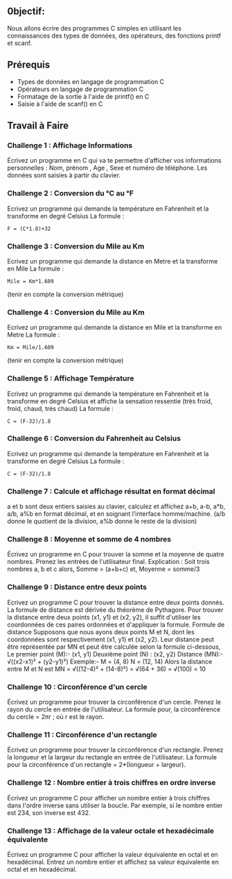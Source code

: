 ## 0bjectif:

Nous allons écrire des programmes C simples en utilisant les connaissances des types de données, des opérateurs, des fonctions printf et scanf.

## Prérequis

* Types de données en langage de programmation C
* Opérateurs en langage de programmation C
* Formatage de la sortie à l'aide de printf() en C
* Saisie à l'aide de scanf() en C

## Travail à Faire

### Challenge 1 : Affichage Informations

Écrivez un programme en C qui va te permettre d'afficher vos informations personnelles : Nom, prénom , Age , Sexe et numéro de téléphone. Les données sont saisies à partir du clavier.

### Challenge 2 : Conversion du °C au °F

Ecrivez un programme qui demande la température en Fahrenheit et la transforme en degré Celsius
La formule : 
```
F = (C*1.8)+32
```

### Challenge 3 : Conversion du Mile au Km

Ecrivez un programme qui demande la distance en Metre et la transforme en Mile
La formule : 
```
Mile = Km*1.609
```
(tenir en compte la conversion métrique)

### Challenge 4 : Conversion du Mile au Km

Ecrivez un programme qui demande la distance en Mile et la transforme en Metre
La formule : 
```
Km = Mile/1.609
```
(tenir en compte la conversion métrique)

### Challenge 5 : Affichage Température

Ecrivez un programme qui demande la température en Fahrenheit et la transforme en degré Celsius et affiche la sensation ressentie (très froid, froid, chaud, très chaud)
La formule :
```
C = (F-32)/1.8
```
### Challenge 6 : Conversion du Fahrenheit au Celsius

Ecrivez un programme qui demande la température en Fahrenheit et la transforme en degré Celsius
La formule :
```
C = (F-32)/1.8
```

### Challenge 7 : Calcule et affichage résultat en format décimal

a et b sont deux entiers saisies au clavier, calculez et affichez a+b, a-b, a*b, a/b, a%b en format décimal, et en soignant l’interface homme/machine. (a/b donne le quotient de la division, a%b donne le reste de la division)

### Challenge 8 : Moyenne et somme de 4 nombres

Écrivez un programme en C pour trouver la somme et la moyenne de quatre nombres. Prenez les entrées de l'utilisateur final.
Explication :
Soit trois nombres a, b et c alors, Somme = (a+b+c) et, Moyenne = somme/3

### Challenge 9 : Distance entre deux points

Ecrivez un programme C pour trouver la distance entre deux points donnés.
La formule de distance est dérivée du théorème de Pythagore. Pour trouver la distance entre deux points (x1, y1) et (x2, y2), il suffit d'utiliser les coordonnées de ces paires ordonnées et d'appliquer la formule. Formule de distance
Supposons que nous ayons deux points M et N, dont les coordonnées sont respectivement (x1, y1) et (x2, y2). Leur distance peut être représentée par MN et peut être calculée selon la formule ci-dessous,
Le premier point (M):- (x1, y1) Deuxième point (N) : (x2, y2) Distance (MN):- √((x2-x1)² + (y2-y1)²) Exemple:- M = (4, 8) N = (12, 14) Alors la distance entre M et N est MN = √((12-4)² + (14-8)²) = √(64 + 36) = √(100) = 10

### Challenge 10 : Circonférence d'un cercle

Écrivez un programme pour trouver la circonférence d'un cercle. Prenez le rayon du cercle en entrée de l'utilisateur.
La formule pour, la circonférence du cercle = 2πr ; où r est le rayon.

### Challenge 11 : Circonférence d'un rectangle

Écrivez un programme pour trouver la circonférence d'un rectangle. Prenez la longueur et la largeur du rectangle en entrée de l'utilisateur.
La formule pour la circonférence d'un rectangle = 2*(longueur + largeur).

### Challenge 12 : Nombre entier à trois chiffres en ordre inverse

Écrivez un programme C pour afficher un nombre entier à trois chiffres dans l'ordre inverse sans utiliser la boucle. Par exemple, si le nombre entier est 234, son inverse est 432.

### Challenge 13 : Affichage de la valeur octale et hexadécimale équivalente

Écrivez un programme C pour afficher la valeur équivalente en octal et en hexadécimal. Entrez un nombre entier et affichez sa valeur équivalente en octal et en hexadécimal.
